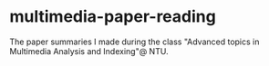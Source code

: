 # multimedia-paper-reading
The paper summaries I made during the class "Advanced topics in Multimedia Analysis and Indexing"@ NTU.
